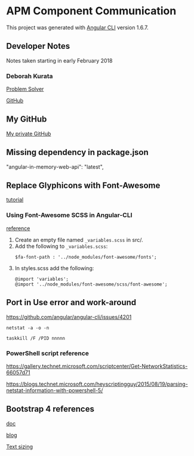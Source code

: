 # APM Component Communication

This project was generated with [Angular CLI](https://github.com/angular/angular-cli) version 1.6.7.

## Developer Notes
Notes taken starting in early February 2018
### Deborah Kurata
[Problem Solver](http://blogs.msmvps.com/deborahk/angular-component-communication-problem-solver)

[GitHub](https://github.com/DeborahK/Angular-Communication)
## My GitHub
[My private GitHub](https://github.com/fmorriso/APM-communication)

## Missing dependency in package.json
 "angular-in-memory-web-api": "latest",
## Replace Glyphicons with Font-Awesome
[tutorial](https://medium.com/@beeman/tutorial-add-bootstrap-to-angular-cli-apps-b0a652f2eb2)

### Using Font-Awesome SCSS in Angular-CLI
[reference](https://github.com/angular/angular-cli/blob/master/docs/documentation/stories/include-font-awesome.md#using-sass)
  
1. Create an empty file named `_variables.scss` in src/.  
1. Add the following to `_variables.scss`:
    ```  
    $fa-font-path : '../node_modules/font-awesome/fonts';
    ```  
1. In styles.scss add the following:
    ```  
    @import 'variables';
    @import '../node_modules/font-awesome/scss/font-awesome';
    ```
## Port in Use error and work-around
https://github.com/angular/angular-cli/issues/4201
```
netstat -a -o -n

taskkill /F /PID nnnnn
```
### PowerShell script reference
https://gallery.technet.microsoft.com/scriptcenter/Get-NetworkStatistics-66057d71

https://blogs.technet.microsoft.com/heyscriptingguy/2015/08/19/parsing-netstat-information-with-powershell-5/
## Bootstrap 4 references

[doc](https://getbootstrap.com/)

[blog](https://blog.getbootstrap.com/)

[Text sizing](https://getbootstrap.com/docs/4.0/utilities/sizing/)

